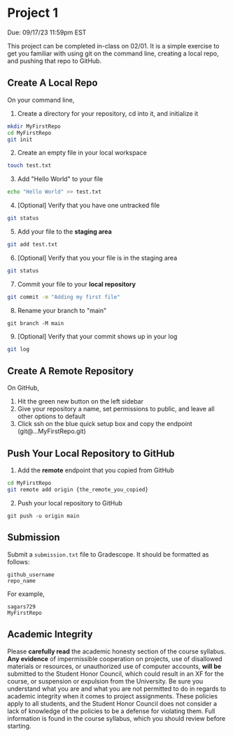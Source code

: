 # Project 1

Due: 09/17/23 11:59pm EST

This project can be completed in-class on 02/01. It is a simple exercise
to get you familiar with using git on the command line, creating a local
repo, and pushing that repo to GitHub.

## Create A Local Repo

On your command line,

1. Create a directory for your repository, cd into it, and initialize it

```bash
mkdir MyFirstRepo
cd MyFirstRepo
git init
```

2. Create an empty file in your local workspace

```bash
touch test.txt
```

3. Add "Hello World" to your file

```bash
echo "Hello World" >> test.txt
```

4. \[Optional\] Verify that you have one untracked file

```bash
git status
```

5. Add your file to the **staging area**

```bash
git add test.txt
```

6. \[Optional\] Verify that you your file is in the staging area

```bash
git status
```

7. Commit your file to your **local repository**

```bash
git commit -m "Adding my first file"
```

8. Rename your branch to "main"

```
git branch -M main
```

9. \[Optional\] Verify that your commit shows up in your log

```bash
git log
```

## Create A Remote Repository

On GitHub,

1. Hit the green new button on the left sidebar
2. Give your repository a name, set permissions to public, and leave all other options to default
3. Click ssh on the blue quick setup box and copy the endpoint (git@...MyFirstRepo.git)

## Push Your Local Repository to GitHub

1. Add the **remote** endpoint that you copied from GitHub

```bash
cd MyFirstRepo
git remote add origin {the_remote_you_copied}
```

2. Push your local repository to GitHub

```
git push -u origin main
```

## Submission

Submit a `submission.txt` file to Gradescope. It should be formatted as follows:

```
github_username
repo_name
```

For example,

```
sagars729
MyFirstRepo
```

## Academic Integrity

Please **carefully read** the academic honesty section of the course syllabus. **Any evidence** of impermissible cooperation on projects, use of disallowed materials or resources, or unauthorized use of computer accounts, **will be** submitted to the Student Honor Council, which could result in an XF for the course, or suspension or expulsion from the University. Be sure you understand what you are and what you are not permitted to do in regards to academic integrity when it comes to project assignments. These policies apply to all students, and the Student Honor Council does not consider a lack of knowledge of the policies to be a defense for violating them. Full information is found in the course syllabus, which you should review before starting.

